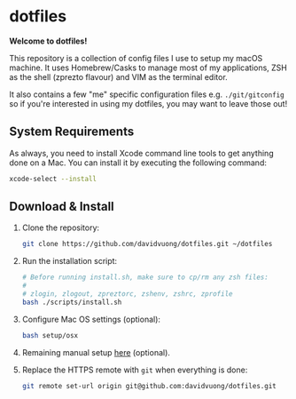 # dotfiles

**Welcome to dotfiles!**

This repository is a collection of config files I use to setup my macOS machine. It uses Homebrew/Casks to manage most of my applications, ZSH as the shell (zprezto flavour) and VIM as the terminal editor.

It also contains a few "me" specific configuration files e.g. `./git/gitconfig` so if you're interested in using my dotfiles, you may want to leave those out!

## System Requirements

As always, you need to install Xcode command line tools to get anything done on a Mac. You can install it by executing the following command:

```bash
xcode-select --install
```

## Download & Install

1. Clone the repository:

   ```bash
   git clone https://github.com/davidvuong/dotfiles.git ~/dotfiles
   ```

1. Run the installation script:

   ```bash
   # Before running install.sh, make sure to cp/rm any zsh files:
   #
   # zlogin, zlogout, zpreztorc, zshenv, zshrc, zprofile
   bash ./scripts/install.sh
   ```

1. Configure Mac OS settings (optional):

   ```bash
   bash setup/osx
   ```

1. Remaining manual setup [here](setup-manual/README.md) (optional).

1. Replace the HTTPS remote with `git` when everything is done:

   ```bash
   git remote set-url origin git@github.com:davidvuong/dotfiles.git
   ```

